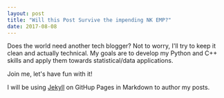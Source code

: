 ```yaml
---
layout: post
title: "Will this Post Survive the impending NK EMP?"
date: 2017-08-08
---
```


Does the world need another tech blogger? Not to worry, I'll try to keep it clean and actually technical.
My goals are to develop my Python and C++ skills and apply them towards statistical/data applications.

Join me, let's have fun with it!

I will be using [Jekyll](http://jekyllrb.com) on GitHup Pages in Markdown to author my posts. 
